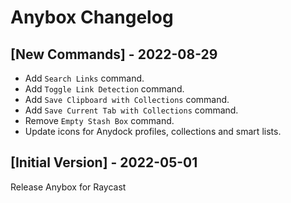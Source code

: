 # Anybox Changelog

## [New Commands] - 2022-08-29

- Add `Search Links` command.
- Add `Toggle Link Detection` command.
- Add `Save Clipboard with Collections` command.
- Add `Save Current Tab with Collections` command.
- Remove `Empty Stash Box` command.
- Update icons for Anydock profiles, collections and smart lists. 

## [Initial Version] - 2022-05-01

Release Anybox for Raycast